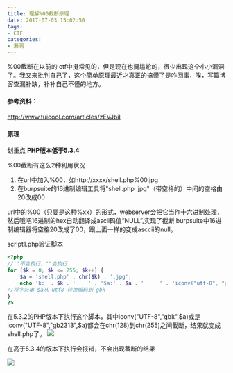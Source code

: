 ```yaml
---
title: 理解%00截断原理
date: 2017-07-03 15:02:50
tags:
- CTF
categories: 
- 漏洞
---
```



%00截断在以前的 ctf中挺常见的，但是现在也挺尴尬的，很少出现这个小小漏洞了。我又来批判自己了，这个简单原理最近才真正的搞懂了是咋回事，唉，写篇博客查漏补缺，补补自己不懂的地方。

<!--more-->

#### 参考资料：
http://www.tuicool.com/articles/zEVJbiI


#### 原理

划重点 **PHP版本低于5.3.4**

%00截断有这么2种利用状况

1. 在url中加入%00，如http://xxxx/shell.php%00.jpg
2. 在burpsuite的16进制编辑工具将"shell.php .jpg"（带空格的）中间的空格由20改成00  

url中的%00（只要是这种%xx）的形式，webserver会把它当作十六进制处理，然后哦吧16进制的hex自动翻译成ascii码值“NULL”,实现了截断
burpsuite中16进制编辑器将空格20改成了00，跟上面一样的变成asccii的null。


script1.php验证脚本

~~~PHP
<?php
//''不会执行，""会执行
for ($k = 0; $k <= 255; $k++) {
    $a = 'shell.php' . chr($k) . '.jpg';
    echo 'k:' . $k . '    ' . '$a:' . $a . '     ' . 'iconv("utf-8", "gbk", $a)' . iconv("UTF-8", "GBK//ignore", $a) . "<br \>";
//将字符串 $a从 utf8 转换编码到 gbk
}
?>
~~~

在5.3.2的PHP版本下执行这个脚本，其中iconv("UTF-8","gbk",$a)或是iconv("UTF-8","gb2313",$a)都会在chr(128)到chr(255)之间截断，结果就变成shell.php了。
![](https://ooo.0o0.ooo/2017/07/03/5959ed6da5b73.png)

在高于5.3.4的版本下执行会报错，不会出现截断的结果

![](https://ooo.0o0.ooo/2017/07/03/5959ed90332a6.png)








